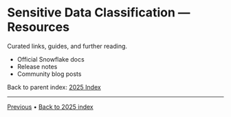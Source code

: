 # Sensitive Data Classification — Resources

Curated links, guides, and further reading.

- Official Snowflake docs
- Release notes
- Community blog posts

Back to parent index: [2025 Index](../0-README.md)


---

[Previous](./7-performance-and-best-practices.md) • [Back to 2025 index](../0-README.md)
